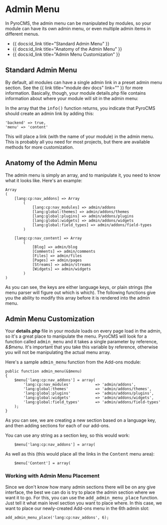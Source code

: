 # Admin Menu

In PyroCMS, the admin menu can be manipulated by modules, so your module can have its own admin menu, or even multiple admin items in different menus.

* {{ docs:id_link title="Standard Admin Menu" }}
* {{ docs:id_link title="Anatomy of the Admin Menu" }}
* {{ docs:id_link title="Admin Menu Customization" }}

</div>
<div class="doc_content">

## Standard Admin Menu

By default, all modules can have a single admin link in a preset admin menu section. See the {{ link title="module dev docs" link="" }} for more information. Basically, though, your module details.php file contains information about where your module will sit in the admin menu:

In the array that the <samp>info()</samp> function returns, you indicate that PyroCMS should create an admin link by adding this:

    'backend' => true,
    'menu' => 'content'

This will place a link (with the name of your module) in the admin menu. This is probably all you need for most projects, but there are available methods for more customization.

## Anatomy of the Admin Menu

The admin menu is simply an array, and to manipulate it, you need to know what it looks like. Here's an example:

    Array
    (
        [lang:cp:nav_addons] => Array
            (
                [lang:cp:nav_modules] => admin/addons
                [lang:global:themes] => admin/addons/themes
                [lang:global:plugins] => admin/addons/plugins
                [lang:global:widgets] => admin/addons/widgets
                [lang:global:field_types] => admin/addons/field-types
            )

        [lang:cp:nav_content] => Array
            (
                [Blog] => admin/blog
                [Comments] => admin/comments
                [Files] => admin/files
                [Pages] => admin/pages
                [Streams] => admin/streams
                [Widgets] => admin/widgets
            )
    )

As you can see, the keys are either language keys, or plain strings (the menu parser will figure out which is which). The following functions give you the ability to modify this array before it is rendered into the admin menu.

## Admin Menu Customization

Your **details.php** file in your module loads on every page load in the admin, so it's a great place to manipulate the menu. PyroCMS will look for a function called <samp>admin_menu</samp> and it takes a single parameter by reference, <var>&$menu</var>. It's important that you take this variable by reference, otherwise you will not be manipulating the actual menu array.

Here's a sample <samp>admin_menu</samp> function from the Add-ons module:

    public function admin_menu(&$menu)
    {
        $menu['lang:cp:nav_addons'] = array(
            'lang:cp:nav_modules'           => 'admin/addons',
            'lang:global:themes'            => 'admin/addons/themes',
            'lang:global:plugins'           => 'admin/addons/plugins',
            'lang:global:widgets'           => 'admin/addons/widgets',
            'lang:global:field_types'       => 'admin/addons/field-types'
        );
    }

As you can see, we are creating a new section based on a language key, and then adding sections for each of our add-ons.

You can use any string as a section key, so this would work:

        $menu['lang:cp:nav_addons'] = array(

As well as this (this would place all the links in the <samp>Content</samp> menu area):

        $menu['Content'] = array(

### Working with Admin Menu Placement

Since we don't know how many admin sections there will be on any give interface, the best we can do is try to place the admin section where we want it to go. For this, you can use the <samp>add\_admin\_menu\_place</samp> function. Just tell it what main level section you want to place where. In this case, we want to place our newly-created Add-ons menu in the 6th admin slot:

    add_admin_menu_place('lang:cp:nav_addons', 6);